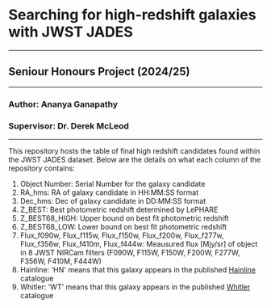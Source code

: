 # Searching for high-redshift galaxies with JWST JADES
------
## Seniour Honours Project (2024/25)
------
### Author: Ananya Ganapathy
### Supervisor: Dr. Derek McLeod
------

This repository hosts the table of final high redshift candidates found within the JWST JADES dataset. Below are the details on what each column of the repository contains:

1. Object Number: Serial Number for the galaxy candidate
2. RA_hms: RA of galaxy candidate in HH:MM:SS format
3. Dec_hms: Dec of galaxy candidate in DD:MM:SS format
4. Z_BEST: Best photometric redshift determined by LePHARE
5. Z_BEST68_HIGH: Upper bound on best fit photometric redshift
6. Z_BEST68_LOW: Lower bound on best fit photometric redshift
7. Flux_f090w, Flux_f115w, Flux_f150w, Flux_f200w, Flux_f277w, Flux_f356w, Flux_f410m, Flux_f444w: Meausured flux [Mjy/sr] of object in 8 JWST NIRCam filters (F090W, F115W, F150W, F200W, F277W, F356W, F410M, F444W)
8. Hainline: 'HN' means that this galaxy appears in the published [Hainline](https://www.google.com](https://iopscience.iop.org/article/10.3847/1538-4357/ad1ee4/pdf)) catalogue
9. Whitler: 'WT' means that this galaxy appears in the published [Whitler](https://arxiv.org/abs/2501.00984) catalogue

